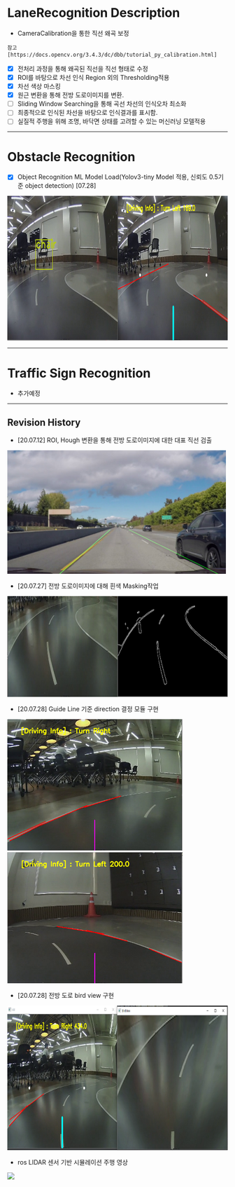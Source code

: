 # LaneRecognition Description 
- CameraCalibration을 통한 직선 왜곡 보정
```
참고 [https://docs.opencv.org/3.4.3/dc/dbb/tutorial_py_calibration.html]
```
- [X] 전처리 과정을 통해 왜곡된 직선을 직선 형태로 수정
- [X] ROI를 바탕으로 차선 인식 Region 외의 Thresholding적용
- [X] 차선 색상 마스킹
- [X] 원근 변환을 통해 전방 도로이미지를 변환. 
- [ ] Sliding Window Searching을 통해 곡선 차선의 인식오차 최소화
- [ ] 최종적으로 인식된 차선을 바탕으로 인식결과를 표시함.
- [ ] 실질적 주행을 위해 조명, 바닥면 상태를 고려할 수 있는 머신러닝 모델적용

---

# Obstacle Recognition

- [X] Object Recognition ML Model Load(Yolov3-tiny Model 적용, 신뢰도 0.5기준 object detection) [07.28]

<img src= "./Resources/9.PNG" height="330px">

---
# Traffic Sign Recognition
- 추가예정
---
## Revision History
- [20.07.12] ROI, Hough 변환을 통해 전방 도로이미지에 대한 대표 직선 검출

<img src= "./Resources/1.png" width="500px">

- [20.07.27] 전방 도로이미지에 대해 흰색 Masking작업

<img src= "./Resources/2.png" height="230px">

- [20.07.28] Guide Line 기준 direction 결정 모듈 구현

<img src= "./Resources/3.png" height="300px"><img src= "./4.PNG" height="300px">

- [20.07.28] 전방 도로 bird view 구현

<img src= "./Resources/8.PNG" height="330px">

- ros LIDAR 센서 기반 시뮬레이션 주행 영상
<img src= "./Resources/lidar.gif" width="680px">